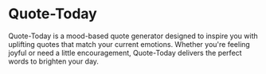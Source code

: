 # Quote-Today
Quote-Today is a mood-based quote generator designed to inspire you with uplifting quotes that match your current emotions. Whether you're feeling joyful or need a little encouragement, Quote-Today delivers the perfect words to brighten your day.

